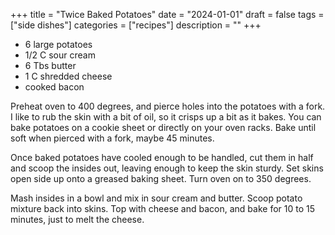 ﻿+++
title = "Twice Baked Potatoes"
date = "2024-01-01"
draft = false
tags = ["side dishes"]
categories = ["recipes"]
description = ""
+++

* 6 large potatoes
* 1/2 C sour cream
* 6 Tbs butter
* 1 C shredded cheese
* cooked bacon

Preheat oven to 400 degrees, and pierce holes into the potatoes with a fork. I like to rub the skin with a bit of oil, so it crisps up a bit as it bakes. You can bake potatoes on a cookie sheet or directly on your oven racks. Bake until soft when pierced with a fork, maybe 45 minutes.  

Once baked potatoes have cooled enough to be handled, cut them in half and scoop the insides out, leaving enough to keep the skin sturdy. Set skins open side up onto a greased baking sheet. Turn oven on to 350 degrees. 

Mash insides in a bowl and mix in sour cream and butter. Scoop potato mixture back into skins. Top with cheese and bacon, and bake for 10 to 15 minutes, just to melt the cheese.